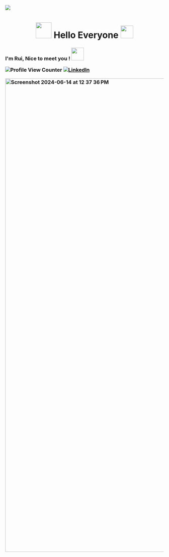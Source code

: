 ![](https://github.com/halfrost/halfrost/blob/master/icons/header_1.png)
<h1 align ='center'> <img src="https://media0.giphy.com/media/v1.Y2lkPTc5MGI3NjExeGVjem45bWNqeGYwNjh3c2h5ZTFpZzYwNjZodmVudGRmeGN4MmRybiZlcD12MV9pbnRlcm5hbF9naWZfYnlfaWQmY3Q9cw/jldr4yjOzgygt0zZLj/giphy.webp" width="50"> Hello Everyone <img src="https://media1.giphy.com/media/v1.Y2lkPTc5MGI3NjExeGNyaG5jNmsyZzNpaHJoZzdzYTNkaHJzNGlxamhvODc3YzlkZ3NydiZlcD12MV9pbnRlcm5hbF9naWZfYnlfaWQmY3Q9cw/l1J9Nd2okdiIq7K9O/giphy.webp" width="40">

<h3 align ='left' > I'm Rui, Nice to meet you !  <img src="https://media.giphy.com/media/WUlplcMpOCEmTGBtBW/giphy.gif" width="40">    


![Profile View Counter](https://komarev.com/ghpvc/?username=loverui129)
[![Linkedln](https://img.shields.io/badge/LinkedIn-0077B5?style=flat-square&logo=linkedin&logoColor=white)](https://www.linkedin.com/in/rui-zhang-962522126/)


<img width="1499" alt="Screenshot 2024-06-14 at 12 37 36 PM" src="https://github.com/loverui129/loverui129/assets/167585985/e8d09fe1-ce5c-4769-b398-d7031de1086f">
